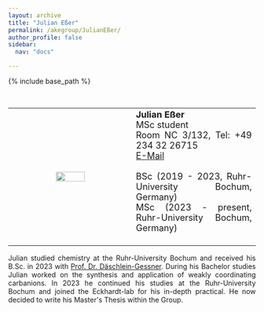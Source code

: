 ```yaml
---
layout: archive
title: "Julian Eßer"
permalink: /akegroup/JulianEßer/
author_profile: false
sidebar:
  nav: "docs"

---
```


{% include base_path %}

<font size="2"><br/></font>
<table> <style>table, th, td {border: transparent;}</style> <tr>
<td style="width:50%;" align="center" valign="middle"><img src="https://AKEckhardt.github.io/images/JulianEßer_2025.JPG" width="50%" height="auto%" align="middle"></td>
<td style="width:50%;" align="justify" valign="middle">
<font size="4">
<b>Julian Eßer</b><br/>
MSc student<br/>
Room NC 3/132, Tel: +49 234 32 26715<br/>
<a href="mailto:Julian.Eßer@ruhr-uni-bochum.de">E-Mail</a><br/>
<br/>
BSc (2019 - 2023, Ruhr-University Bochum, Germany)<br/>
MSc (2023 - present, Ruhr-University Bochum, Germany)<br/>
<br/>

</font>
</td>
</tr></table>

<p style='text-align: justify;'>
Julian studied chemistry at the Ruhr-University Bochum and received his B.Sc. in 2023 with 
<a href="https://www.gessnerlab.ruhr-uni-bochum.de/">Prof. Dr. Däschlein-Gessner</a>. 
During his Bachelor studies Julian worked on the synthesis and application of weakly coordinating carbanions. 
In 2023 he continued his studies at the Ruhr-University Bochum and joined the Eckhardt-lab for his in-depth practical. He now decided to write his Master's Thesis within the Group. 
</p>









